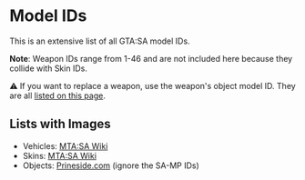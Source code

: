 # Model IDs

This is an extensive list of all GTA:SA model IDs.

**Note**: Weapon IDs range from 1-46 and are not included here because they collide with Skin IDs.

⚠️ If you want to replace a weapon, use the weapon's object model ID. They are all [listed on this page](https://wiki.multitheftauto.com/wiki/Weapons).

## Lists with Images

- Vehicles: [MTA:SA Wiki](https://wiki.multitheftauto.com/wiki/Vehicle_IDs)
- Skins: [MTA:SA Wiki](https://wiki.multitheftauto.com/wiki/All_Skins_Page)
- Objects: [Prineside.com](https://dev.prineside.com/gtasa_samp_model_id/?devtools_locale=en) (ignore the SA-MP IDs)
